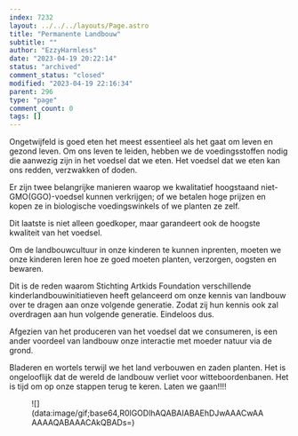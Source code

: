 ```yaml
---
index: 7232
layout: ../../../layouts/Page.astro
title: "Permanente Landbouw"
subtitle: ""
author: "EzzyHarmless"
date: "2023-04-19 20:22:14"
status: "archived"
comment_status: "closed"
modified: "2023-04-19 22:16:34"
parent: 296
type: "page"
comment_count: 0
tags: []
---
```


Ongetwijfeld is goed eten het meest essentieel als het gaat om leven en gezond leven. Om ons leven te leiden, hebben we de voedingsstoffen nodig die aanwezig zijn in het voedsel dat we eten. Het voedsel dat we eten kan ons redden, verzwakken of doden.

Er zijn twee belangrijke manieren waarop we kwalitatief hoogstaand niet-GMO(GGO)-voedsel kunnen verkrijgen; of we betalen hoge prijzen en kopen ze in biologische voedingswinkels of we planten ze zelf.

Dit laatste is niet alleen goedkoper, maar garandeert ook de hoogste kwaliteit van het voedsel.

Om de landbouwcultuur in onze kinderen te kunnen inprenten, moeten we onze kinderen leren hoe ze goed moeten planten, verzorgen, oogsten en bewaren.

Dit is de reden waarom Stichting Artkids Foundation verschillende kinderlandbouwinitiatieven heeft gelanceerd om onze kennis van landbouw over te dragen aan onze volgende generatie. Zodat zij hun kennis ook zal overdragen aan hun volgende generatie. Eindeloos dus.

Afgezien van het produceren van het voedsel dat we consumeren, is een ander voordeel van landbouw onze interactie met moeder natuur via de grond.

Bladeren en wortels terwijl we het land verbouwen en zaden planten. Het is ongelooflijk dat de wereld de landbouw verliet voor witteboordenbanen. Het is tijd om op onze stappen terug te keren. Laten we gaan!!!!

<figure class="image is-2by1 box effect-selena has-text-left has-text-white has-text-weight-semibold has-text-shadow">![](data:image/gif;base64,R0lGODlhAQABAIABAEhDJwAAACwAAAAAAQABAAACAkQBADs=)

<figcaption></figcaption>

</figure>